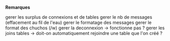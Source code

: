 **Remarques**

gerer les surplus de connexions et de tables
gerer le nb de messages (effacement au fil de l'eau)
gerer le formatage des messages
gerer le format des chuchos (/w)
gerer la deconnexion -> fonctionne pas ?
gerer les joins tables -> doit-on automatiquement rejoindre une table que l'on créé ?
